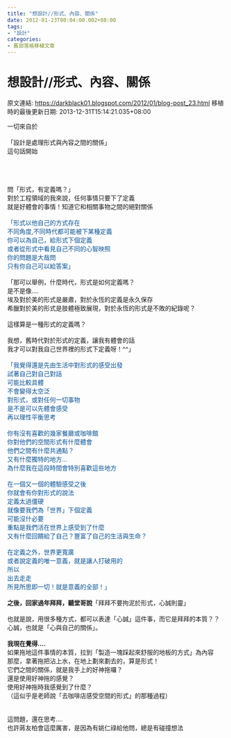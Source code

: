 ```yaml
---
title: "想設計//形式、內容、關係"
date: 2012-01-23T00:04:00.002+08:00
tags: 
- "設計"
categories:
- 舊部落格移植文章
---
```


# 想設計//形式、內容、關係

原文連結: https://darkblack01.blogspot.com/2012/01/blog-post_23.html
移植時的最後更新日期: 2013-12-31T15:14:21.035+08:00

一切來自於<br /><br />「設計是處理形式與內容之間的關係」<br />這句話開始<br /><br /><a name='more'></a><br /><br /><br />問「形式，有定義嗎？」<br />對於工程領域的我來說，任何事情只要下了定義<br />就是好體會的事情！知道它和相關事物之間的絕對關係<br /><br /><span style="color: #0b5394;">「形式以他自己的方式存在<br />不同角度,不同時代都可能被下某種定義<br />你可以為自己，給形式下個定義<br />或者從形式中看見自己不同的心智映照<br />你的問題是大哉問<br />只有你自己可以給答案」</span><br /><br />「那可以舉例，什麼時代，形式是如何定義嗎？<br />是不是像....<br />埃及對於美的形式是嚴肅，對於永恆的定義是永久保存<br />希臘對於美的形式是肢體極致展現，對於永恆的形式是不敗的紀錄呢？<br /><br />這樣算是一種形式的定義嗎？<br /><br />我想，舊時代對於形式的定義，讓我有體會的話<br />我才可以對我自己世界裡的形式下定義呀！^^」<br /><br /><span style="color: #0b5394;">「我覺得還是先由生活中對形式的感受出發<br />試著自己對自己對話<br />可能比較具體<br />不會變得太空泛<br />對形式，或對任何一切事物<br />是不是可以先體會感受<br />再以理性平衡思考<br /><br />你有沒有喜歡的幾家餐廳或咖啡館<br />你對他們的空間形式有什麼體會<br />他們之間有什麼共通點？<br />又有什麼獨特的地方...<br />為什麼我在這段時間會特別喜歡這些地方<br /><br />在一個又一個的體驗感受之後<br />你就會有你對形式的說法<br />定義太過僵硬<br />就像要我們為「世界」下個定義<br />可能沒什必要<br />重點是我們活在世界上感受到了什麼<br />又有什麼回饋給了自己？豐富了自己的生活與生命？<br /><br />在定義之外，世界更寬廣<br />或者說定義的唯一意義，就是讓人打破用的<br />所以<br />出去走走<br />所見所思即一切！就是意義的全部！」</span><br /><br /><b>之後，回家過年拜拜，聽堂哥說</b>「拜拜不要拘泥於形式，心誠則靈」<br /><br />也就是說，用很多種方式，都可以表達「心誠」這件事，而它是拜拜的本質？？<br />心誠，也就是「心與自己的關係」。<br /><br /><b>我現在覺得....</b><br />如果拖地這件事情的本質，拉到「製造一塊踩起來舒服的地板的方式」為內容<br />那麼，拿著拖把沾上水，在地上劃來劃去的，算是形式！<br />它們之間的關係，就是我手上的好神拖囉？<br />還是使用好神拖的感覺？<br />使用好神拖時我感覺到了什麼？<br />（這似乎是老師說「去咖啡店感受空間的形式」的那種過程）<br /><br /><br />這問題，還在思考....<br />也許蔣友柏會這麼厲害，是因為有姚仁祿給他問，總是有碰撞想法<br /><br />
